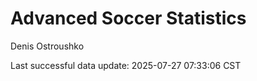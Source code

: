 # Advanced Soccer Statistics
Denis Ostroushko

<!-- gfm -->

Last successful data update: 2025-07-27 07:33:06 CST
